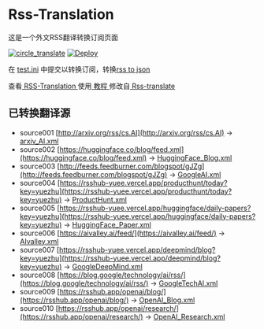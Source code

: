 # Rss-Translation

这是一个外文RSS翻译转换订阅页面 

[![circle_translate](https://github.com/licongyu95/Rss-Translation/actions/workflows/circle_translate.yml/badge.svg)](https://github.com/licongyu95/Rss-Translation/actions/workflows/circle_translate.yml)
[![Deploy](https://github.com/licongyu95/Rss-Translation/actions/workflows/jekyll-gh-pages.yml/badge.svg)](https://github.com/licongyu95/Rss-Translation/actions/workflows/jekyll-gh-pages.yml)

在 [test.ini](https://github.com/licongyu95/Rss-Translation/blob/main/test.ini) 中提交以转换订阅，转换[rss to json](https://rss2json.com/)

查看[ RSS-Translation ](https://licongyu95.github.io/RSS-Translation)使用[ 教程 ](https://www.tjsky.net/tutorial/644)修改自[ Rss-translate ](https://github.com/licongyu95/Rss-Translation/)

## 已转换翻译源

 - source001 [http://arxiv.org/rss/cs.AI](http://arxiv.org/rss/cs.AI) -> [arxiv_AI.xml](rss/arxiv_AI.xml)
 - source002 [https://huggingface.co/blog/feed.xml](https://huggingface.co/blog/feed.xml) -> [HuggingFace_Blog.xml](rss/HuggingFace_Blog.xml)
 - source003 [http://feeds.feedburner.com/blogspot/gJZg](http://feeds.feedburner.com/blogspot/gJZg) -> [GoogleAI.xml](rss/GoogleAI.xml)
 - source004 [https://rsshub-yuee.vercel.app/producthunt/today?key=yuezhu](https://rsshub-yuee.vercel.app/producthunt/today?key=yuezhu) -> [ProductHunt.xml](rss/ProductHunt.xml)
 - source005 [https://rsshub-yuee.vercel.app/huggingface/daily-papers?key=yuezhu](https://rsshub-yuee.vercel.app/huggingface/daily-papers?key=yuezhu) -> [HuggingFace_Paper.xml](rss/HuggingFace_Paper.xml)
 - source006 [https://aivalley.ai/feed/](https://aivalley.ai/feed/) -> [AIvalley.xml](rss/AIvalley.xml)
 - source007 [https://rsshub-yuee.vercel.app/deepmind/blog?key=yuezhu](https://rsshub-yuee.vercel.app/deepmind/blog?key=yuezhu) -> [GoogleDeepMind.xml](rss/GoogleDeepMind.xml)
 - source008 [https://blog.google/technology/ai/rss/](https://blog.google/technology/ai/rss/) -> [GoogleTechAI.xml](rss/GoogleTechAI.xml)
 - source009 [https://rsshub.app/openai/blog/](https://rsshub.app/openai/blog/) -> [OpenAI_Blog.xml](rss/OpenAI_Blog.xml)
 - source010 [https://rsshub.app/openai/research/](https://rsshub.app/openai/research/) -> [OpenAI_Research.xml](rss/OpenAI_Research.xml)
